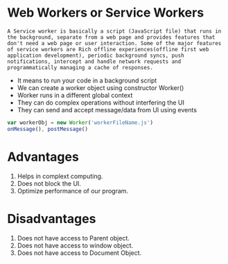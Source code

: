 <h1>Web Workers or Service Workers</h1>

`A Service worker is basically a script (JavaScript file) that runs in the background, separate from a web page and provides features that don't need a web page or user interaction. Some of the major features of service workers are Rich offline experiences(offline first web application development), periodic background syncs, push notifications, intercept and handle network requests and programmatically managing a cache of responses.`

<ul>
    <li>It means to run your code in a background script</li>
    <li>We can create a worker object using constructor Worker()</li>
    <li>Worker runs in a different global context</li>
    <li>They can do complex operations without interfering the UI</li>
    <li>They can send and accept message/data from UI using events</li>
</ul>

```js
var workerObj = new Worker('workerFileName.js')
onMessage(), postMessage()
```

<h1>Advantages</h1>

1. Helps in complext computing. </br>
2. Does not block the UI. </br>
3. Optimize performance of our program. </br>

<h1>Disadvantages</h1>

1. Does not have access to Parent object. </br>
2. Does not have access to window object. </br>
3. Does not have access to Document Object. </br>